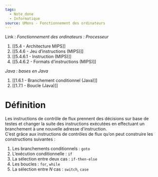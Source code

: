 ```yaml
---
tags:
  - Note_done
  - Informatique
source: UMons - Fonctionnement des ordinateurs
---
```


Link :
_Fonctionnement des ordinateurs : Processeur_
1. [[5.4 - Architecture MIPS]]
2. [[5.4.6 - Jeu d’instructions (MIPS)]]
4. [[5.4.6.1 - Instruction (MIPS)]]
5. [[5.4.6.2 - Formats d'instructions (MIPS)]]

_Java : bases en Java_
1. [[1.6.1 - Branchement conditionnel (Java)]]
1. [[1.7.1 - Boucle (Java)]]

# Définition
Les instructions de contrôle de flux prennent des décisions sur base de testes et changer la suite des instructions exécutées en effectuant un branchement à une nouvelle adresse d'instruction.
\
C’est grâce aux instructions de contrôles de flux qu’on peut construire les constructions suivantes :
1. Les branchements conditionnels : `goto` 
2. L’exécution conditionnelle : `if`
3. La sélection entre deux cas : `if-then-else` 
4. Les boucles : `for`, `while`
5. La sélection entre $N$ cas : `switch`, `case`